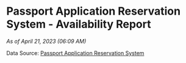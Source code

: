 # Passport Application Reservation System - Availability Report

*As of April 21, 2023 (06:09 AM)*

Data Source: [Passport Application Reservation System](https://eservices.immigration.gov.lk:8443/appointment/pages/reservationApplication.xhtml)